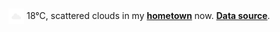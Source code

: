 <img src="assets/weather.png?hour=2022-03-19-17" alt="scattered clouds" width="25" height="25" style="vertical-align:middle;position:relative;top:-1pt;"/> 18&deg;C, scattered clouds in my [**hometown**](https://en.wikipedia.org/wiki/Shantou) now. [**Data source**](https://openweathermap.org/).
